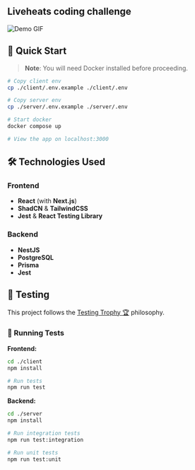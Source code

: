 ## Liveheats coding challenge

![Demo GIF](docs/assets/demo.gif)

## 🚀 Quick Start

> **Note**: You will need Docker installed before proceeding.

```bash
# Copy client env
cp ./client/.env.example ./client/.env

# Copy server env
cp ./server/.env.example ./server/.env

# Start docker
docker compose up

# View the app on localhost:3000
```

## 🛠️ Technologies Used

### Frontend

- **React** (with **Next.js**)
- **ShadCN** & **TailwindCSS**
- **Jest** & **React Testing Library**

### Backend

- **NestJS**
- **PostgreSQL**
- **Prisma**
- **Jest**

## 🧪 Testing

This project follows the [Testing Trophy 🏆](https://kentcdodds.com/blog/the-testing-trophy-and-testing-classifications) philosophy.

### 🔧 Running Tests

**Frontend:**

```bash
cd ./client
npm install

# Run tests
npm run test
```

**Backend:**

```bash
cd ./server
npm install

# Run integration tests
npm run test:integration

# Run unit tests
npm run test:unit
```
